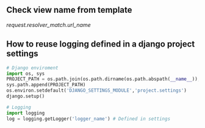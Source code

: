
## Check view name from template
*request.resolver_match.url_name*

## How to reuse logging defined in a django project settings
```python
# Django enviroment
import os, sys
PROJECT_PATH = os.path.join(os.path.dirname(os.path.abspath(__name__)),'../../')
sys.path.append(PROJECT_PATH)
os.environ.setdefault('DJANGO_SETTINGS_MODULE','project.settings')
django.setup()

# Logging
import logging
log = logging.getLogger('logger_name') # Defined in settings
```
